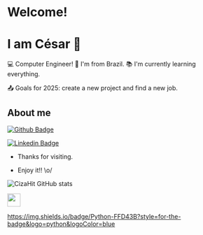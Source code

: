 # Welcome!
# I am César 👋

:computer: Computer Engineer!
:house_with_garden: I'm from Brazil.
:books: I'm currently learning everything.

:outbox_tray: Goals for 2025: create a new project and find a new job.
## About me
[![Github Badge](https://img.shields.io/badge/-Github-000?style=flat-square&logo=Github&logoColor=white&link=https://github.com/CizaHit)](https://github.com/CizaHit)

[![Linkedin Badge](https://img.shields.io/badge/-LinkedIn-blue?style=flat-square&logo=Linkedin&logoColor=white&link=https://br.linkedin.com/in/c%C3%A9sar-tanizawa-eng-computacao?trk=people-guest_people_search-card)](https://br.linkedin.com/in/c%C3%A9sar-tanizawa-eng-computacao?trk=people-guest_people_search-card)



- Thanks for visiting.

- Enjoy it!! \o/

![CizaHit GitHub stats](https://github-readme-stats.vercel.app/api?username=CizaHit&show_icons=true&theme=radical)


<img src=https://github.com/TheDudeThatCode/TheDudeThatCode/blob/master/Assets/Earth.gif width="30">


https://img.shields.io/badge/Python-FFD43B?style=for-the-badge&logo=python&logoColor=blue


